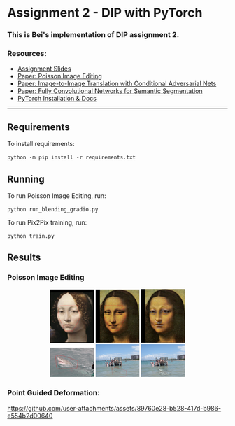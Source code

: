 # Assignment 2 - DIP with PyTorch

### This is Bei's implementation of DIP assignment 2.

### Resources:
- [Assignment Slides](https://rec.ustc.edu.cn/share/705bfa50-6e53-11ef-b955-bb76c0fede49)  
- [Paper: Poisson Image Editing](https://www.cs.jhu.edu/~misha/Fall07/Papers/Perez03.pdf)
- [Paper: Image-to-Image Translation with Conditional Adversarial Nets](https://phillipi.github.io/pix2pix/)
- [Paper: Fully Convolutional Networks for Semantic Segmentation](https://arxiv.org/abs/1411.4038)
- [PyTorch Installation & Docs](https://pytorch.org/)

---

## Requirements

To install requirements:

```setup
python -m pip install -r requirements.txt
```


## Running

To run Poisson Image Editing, run:

```blend
python run_blending_gradio.py
```

To run Pix2Pix training, run:

```learning
python train.py
```

## Results 
### Poisson Image Editing
<center>
    <img src = "./pics/fore1.png"
        width = "20%">
    <img src = "./pics/back1.png"
        width = "20%">
    <img src = "./pics/rst1.png"
        width = "20%">
</center>
<center>
    <img src = "./pics/fore2.png"
        width = "20%">
    <img src = "./pics/back2.png"
        width = "20%">
    <img src = "./pics/rst2.png"
        width = "20%">
</center>

### Point Guided Deformation:

https://github.com/user-attachments/assets/89760e28-b528-417d-b986-e554b2d00640